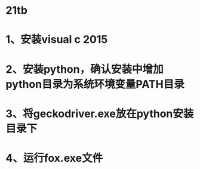 # 21tb

# 1、安装visual c 2015
# 2、安装python，确认安装中增加python目录为系统环境变量PATH目录
# 3、将geckodriver.exe放在python安装目录下
# 4、运行fox.exe文件
